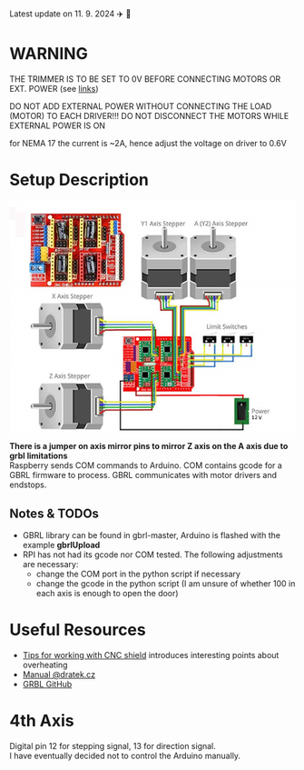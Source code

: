 Latest update on 11. 9. 2024 :airplane: :city_sunrise:

# WARNING
THE TRIMMER IS TO BE SET TO 0V BEFORE CONNECTING MOTORS OR EXT. POWER (see [links](#Useful-Resources))

DO NOT ADD EXTERNAL POWER WITHOUT CONNECTING THE LOAD (MOTOR) TO EACH DRIVER!!! DO NOT DISCONNECT THE MOTORS WHILE EXTERNAL POWER IS ON

for NEMA 17 the current is ~2A, hence adjust the voltage on driver to 0.6V

# Setup Description
![cnc shield connection schematic](https://github.com/BUT-DRONE-RESEARCH-CENTER/peripherals_hangar/blob/main/documentation/cnc_shield_connection.png)
**There is a jumper on axis mirror pins to mirror Z axis on the A axis due to grbl limitations**\
Raspberry sends COM commands to Arduino. COM contains gcode for a GBRL firmware to process. GBRL communicates with motor drivers and endstops.
## Notes & TODOs
- GBRL library can be found in gbrl-master, Arduino is flashed with the example **gbrlUpload**
- RPI has not had its gcode nor COM tested. The following adjustments are necessary:
  - change the COM port in the python script if necessary
  - change the gcode in the python script (I am unsure of whether 100 in each axis is enough to open the door)

# Useful Resources
- [Tips for working with CNC shield](https://www.youtube.com/watch?v=OfyT1xTZC6o&ab_channel=jtechcustoms) introduces interesting points about overheating
- [Manual @dratek.cz](https://navody.dratek.cz/navody-k-produktum/arduino-cnc-shield-driver-a4988-motor-28byj-48.html)
- [GRBL GitHub](https://github.com/gnea/grbl)

# 4th Axis
Digital pin 12 for stepping signal, 13 for direction signal.\
I have eventually decided not to control the Arduino manually.
